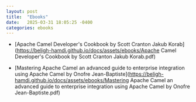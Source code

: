 ```yaml
---
layout: post
title:  "Ebooks"
date:   2025-03-31 18:05:25 -0400
categories: ebooks
---
```


- [Apache Camel Developer's Cookbook by Scott Cranton Jakub Korab](https://beligh-hamdi.github.io/docs/assets/ebooks/Apache Camel Developer's Cookbook by Scott Cranton Jakub Korab.pdf)

- [Mastering Apache Camel an advanced guide to enterprise integration using Apache Camel by Onofre Jean-Baptiste](https://beligh-hamdi.github.io/docs/assets/ebooks/Mastering Apache Camel an advanced guide to enterprise integration using Apache Camel by Onofre Jean-Baptiste.pdf)

